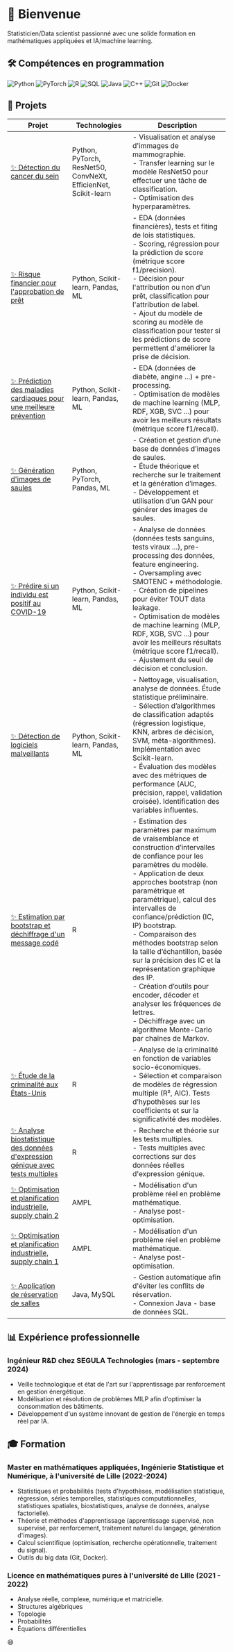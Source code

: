 # 👋 Bienvenue

Statisticien/Data scientist passionné avec une solide formation en mathématiques appliquées et IA/machine learning.

## 🛠️ Compétences en programmation

![Python](https://img.shields.io/badge/-Python-3776AB?style=flat&logo=python&logoColor=white)
![PyTorch](https://img.shields.io/badge/-PyTorch-EE4C2C?style=flat&logo=pytorch&logoColor=white)
![R](https://img.shields.io/badge/-R-276DC3?style=flat&logo=r&logoColor=white)
![SQL](https://img.shields.io/badge/-SQL-4479A1?style=flat&logo=postgresql&logoColor=white)
![Java](https://img.shields.io/badge/-Java-007396?style=flat&logo=oracle&logoColor=white)
![C++](https://img.shields.io/badge/-C++-00599C?style=flat&logo=c%2B%2B&logoColor=white)
![Git](https://img.shields.io/badge/-Git-F05032?style=flat&logo=git&logoColor=white)
![Docker](https://img.shields.io/badge/-Docker-2496ED?style=flat&logo=docker&logoColor=white)

## 🚀 Projets

| Projet | Technologies | Description |
|--------|-------------|-------------|
| [✨ Détection du cancer du sein](https://github.com/VictoorV/Breast_cancer) | Python, PyTorch, ResNet50, ConvNeXt, EfficienNet, Scikit-learn | - Visualisation et analyse d'immages de mammographie.<br>- Transfer learning sur le modèle ResNet50 pour effectuer une tâche de classification.<br>- Optimisation des hyperparamètres.|
| [✨ Risque financier pour l'approbation de prêt](https://github.com/VictoorV/Risques_financiers) | Python, Scikit-learn, Pandas, ML | - EDA (données financières), tests et fiting de lois statistiques.<br>- Scoring, régression pour la prédiction de score (métrique score f1/precision).<br>- Décision pour l'attribution ou non d'un prêt, classification pour l'attribution de label.<br>- Ajout du modèle de scoring au modèle de classification pour tester si les prédictions de score permettent d'améliorer la prise de décision. |
| [✨ Prédiction des maladies cardiaques pour une meilleure prévention](https://github.com/VictoorV/Maladie_cardiaque) | Python, Scikit-learn, Pandas, ML | - EDA (données de diabète, angine ...) + pre-processing.<br>- Optimisation de modèles de machine learning (MLP, RDF, XGB, SVC ...) pour avoir les meilleurs résultats (métrique score f1/recall). |
| [✨ Génération d'images de saules](https://github.com/VictoorV/Saules_GAN) | Python, PyTorch, Pandas, ML | - Création et gestion d’une base de données d’images de saules.<br>- Étude théorique et recherche sur le traitement et la génération d’images.<br>- Développement et utilisation d’un GAN pour générer des images de saules. |
| [✨ Prédire si un individu est positif au COVID-19](https://github.com/VictoorV/Prediction_COVID19) | Python, Scikit-learn, Pandas, ML | - Analyse de données (données tests sanguins, tests viraux ...), pre-processing des données, feature engineering.<br>- Oversampling avec SMOTENC + méthodologie.<br>- Création de pipelines pour éviter TOUT data leakage.<br>- Optimisation de modèles de machine learning (MLP, RDF, XGB, SVC ...) pour avoir les meilleurs résultats (métrique score f1/recall).<br>- Ajustement du seuil de décision et conclusion. |
| [✨ Détection de logiciels malveillants](https://github.com/VictoorV/Detection_malwares) | Python, Scikit-learn, Pandas, ML | - Nettoyage, visualisation, analyse de données. Étude statistique préliminaire.<br>- Sélection d’algorithmes de classification adaptés (régression logistique, KNN, arbres de décision, SVM, méta-algorithmes). Implémentation avec Scikit-learn.<br>- Évaluation des modèles avec des métriques de performance (AUC, précision, rappel, validation croisée). Identification des variables influentes. |
| [✨ Estimation par bootstrap et déchiffrage d'un message codé](https://github.com/VictoorV/Bootstrap_MCMC) | R | - Estimation des paramètres par maximum de vraisemblance et construction d’intervalles de confiance pour les paramètres du modèle.<br>- Application de deux approches bootstrap (non paramétrique et paramétrique), calcul des intervalles de confiance/prédiction (IC, IP) bootstrap.<br>- Comparaison des méthodes bootstrap selon la taille d’échantillon, basée sur la précision des IC et la représentation graphique des IP.<br>- Création d’outils pour encoder, décoder et analyser les fréquences de lettres.<br>- Déchiffrage avec un algorithme Monte-Carlo par chaînes de Markov. |
| [✨ Étude de la criminalité aux États-Unis](https://github.com/VictoorV/Criminalite_US) | R | - Analyse de la criminalité en fonction de variables socio-économiques.<br>- Sélection et comparaison de modèles de régression multiple (R², AIC). Tests d’hypothèses sur les coefficients et sur la significativité des modèles. |
| [✨ Analyse biostatistique des données d'expression génique avec tests multiples](https://github.com/VictoorV/Analyse_biostatistique) | R | - Recherche et théorie sur les tests multiples.<br>- Tests multiples avec corrections sur des données réelles d'expression génique. |
| [✨ Optimisation et planification industrielle, supply chain 2](https://github.com/VictoorV/Planification_industrielle_supply_chain2) | AMPL | - Modélisation d'un problème réel en problème mathématique.<br>- Analyse post-optimisation. |
| [✨ Optimisation et planification industrielle, supply chain 1](https://github.com/VictoorV/Planification_industrielle_supply_chain1) | AMPL | - Modélisation d'un problème réel en problème mathématique.<br>- Analyse post-optimisation. |
| [✨ Application de réservation de salles](https://github.com/VictoorV/Reservation_salles_java) | Java, MySQL | - Gestion automatique afin d'éviter les conflits de réservation.<br>- Connexion Java - base de données SQL. |

## 📊 Expérience professionnelle

### Ingénieur R&D chez SEGULA Technologies (mars - septembre 2024)
- Veille technologique et état de l'art sur l'apprentissage par renforcement en gestion énergétique.
- Modélisation et résolution de problèmes MILP afin d'optimiser la consommation des bâtiments.
- Développement d'un système innovant de gestion de l'énergie en temps réel par IA.

## 🎓 Formation

### Master en mathématiques appliquées, Ingénierie Statistique et Numérique, à l'université de Lille (2022-2024)
- Statistiques et probabilités (tests d'hypothèses, modélisation statistique, régression, séries temporelles, statistiques computationnelles, statistiques spatiales, biostatistiques, analyse de données, analyse factorielle).
- Théorie et méthodes d'apprentissage (apprentissage supervisé, non supervisé, par renforcement, traitement naturel du langage, génération d'images).
- Calcul scientifique (optimisation, recherche opérationnelle, traitement du signal).
- Outils du big data (Git, Docker).

### Licence en mathématiques pures à l'université de Lille (2021 - 2022)
- Analyse réelle, complexe, numérique et matricielle.
- Structures algébriques
- Topologie
- Probabilités
- Équations différentielles

😄
